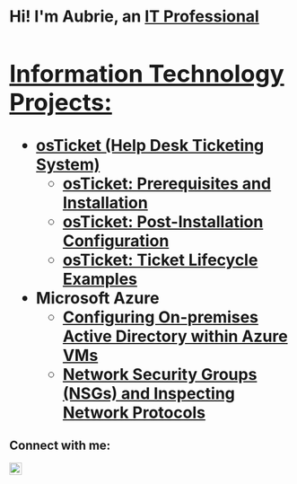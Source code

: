 <h1>Hi! I'm Aubrie, an <a href="https://linkedin.com/in/aubrie-rogan-827939168/">IT Professional

<h2>Information Technology Projects:</h2>

- <b>osTicket (Help Desk Ticketing System)</b>
  - [osTicket: Prerequisites and Installation](https://github.com/aubrierogan/osticket-prereqs)
  - [osTicket: Post-Installation Configuration](https://github.com/aubrierogan/post-install-config)
  - [osTicket: Ticket Lifecycle Examples](https://github.com/aubrierogan/ticket-lifecycle)
- <b>Microsoft Azure</b>
  - [Configuring On-premises Active Directory within Azure VMs](https://github.com/aubrierogan/configure-ad)
  - [Network Security Groups (NSGs) and Inspecting Network Protocols](https://github.com/aubrierogan/azure-network-protocols)

<h2>Connect with me:</h2>

[<img align="left" alt="Josh | LinkedIn" width="22px" src="https://cdn.jsdelivr.net/npm/simple-icons@v3/icons/linkedin.svg" />][linkedin]

[linkedin]: https://linkedin.com/in/aubrie-rogan-827939168/
